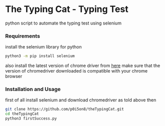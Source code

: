 # The Typing Cat - Typing Test

python script to automate the typing test using selenium

### Requirements

install the selenium library for python
```bash
python3 -m pip install selenium
```
also install the latest version of chrome driver from [here](https://chromedriver.chromium.org/downloads)
make sure that the version of chromedriver downloaded is compatible with your chrome browser

### Installation and Usage

first of all install selenium and download chromedriver as told above then
```bash
git clone https://github.com/p0i5on8/theTypingCat.git
cd theTypingCat
python3 firstSuccess.py
```
